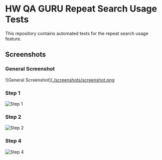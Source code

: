 # HW QA GURU Repeat Search Usage Tests

This repository contains automated tests for the repeat search usage feature.

## Screenshots

### General Screenshot
![General Screenshot]([./screenshots/screenshot.png](https://github.com/ValeriaSpektor/QA_GURU_repeat-search-tests/blob/2d1eddb4641c4661ffa1c1ad7b59394c137e9ee3/screenshot.png)

### Step 1
![Step 1]([./screenshots/screenshot-step-1.png](https://github.com/ValeriaSpektor/QA_GURU_repeat-search-tests/blob/2d1eddb4641c4661ffa1c1ad7b59394c137e9ee3/screenshot-step-1.png))

### Step 2
![Step 2]([./screenshots/screenshot-step-2.png](https://github.com/ValeriaSpektor/QA_GURU_repeat-search-tests/blob/2d1eddb4641c4661ffa1c1ad7b59394c137e9ee3/screenshot-step-2.png))

### Step 4
![Step 4]([./screenshots/screenshot-step-4.png](https://github.com/ValeriaSpektor/QA_GURU_repeat-search-tests/blob/2d1eddb4641c4661ffa1c1ad7b59394c137e9ee3/screenshot-step-4.png))
